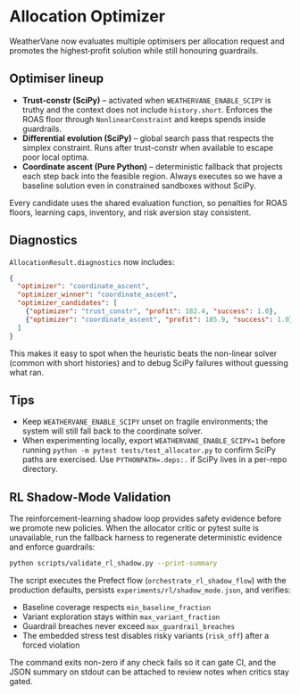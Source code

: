 # Allocation Optimizer

WeatherVane now evaluates multiple optimisers per allocation request and promotes the
highest‑profit solution while still honouring guardrails.

## Optimiser lineup
- **Trust-constr (SciPy)** – activated when `WEATHERVANE_ENABLE_SCIPY` is truthy and the
  context does not include `history.short`. Enforces the ROAS floor through
  `NonlinearConstraint` and keeps spends inside guardrails.
- **Differential evolution (SciPy)** – global search pass that respects the simplex
  constraint. Runs after trust-constr when available to escape poor local optima.
- **Coordinate ascent (Pure Python)** – deterministic fallback that projects each step
  back into the feasible region. Always executes so we have a baseline solution even
  in constrained sandboxes without SciPy.

Every candidate uses the shared evaluation function, so penalties for ROAS floors,
learning caps, inventory, and risk aversion stay consistent.

## Diagnostics
`AllocationResult.diagnostics` now includes:

```json
{
  "optimizer": "coordinate_ascent",
  "optimizer_winner": "coordinate_ascent",
  "optimizer_candidates": [
    {"optimizer": "trust_constr", "profit": 182.4, "success": 1.0},
    {"optimizer": "coordinate_ascent", "profit": 185.9, "success": 1.0}
  ]
}
```

This makes it easy to spot when the heuristic beats the non-linear solver (common with
short histories) and to debug SciPy failures without guessing what ran.

## Tips
- Keep `WEATHERVANE_ENABLE_SCIPY` unset on fragile environments; the system will still
  fall back to the coordinate solver.
- When experimenting locally, export `WEATHERVANE_ENABLE_SCIPY=1` before running
  `python -m pytest tests/test_allocator.py` to confirm SciPy paths are exercised. Use
  `PYTHONPATH=.deps:.` if SciPy lives in a per-repo directory.

## RL Shadow-Mode Validation
The reinforcement-learning shadow loop provides safety evidence before we promote
new policies. When the allocator critic or pytest suite is unavailable, run the
fallback harness to regenerate deterministic evidence and enforce guardrails:

```bash
python scripts/validate_rl_shadow.py --print-summary
```

The script executes the Prefect flow (`orchestrate_rl_shadow_flow`) with the
production defaults, persists `experiments/rl/shadow_mode.json`, and verifies:
- Baseline coverage respects `min_baseline_fraction`
- Variant exploration stays within `max_variant_fraction`
- Guardrail breaches never exceed `max_guardrail_breaches`
- The embedded stress test disables risky variants (`risk_off`) after a forced
  violation

The command exits non-zero if any check fails so it can gate CI, and the JSON
summary on stdout can be attached to review notes when critics stay gated.
